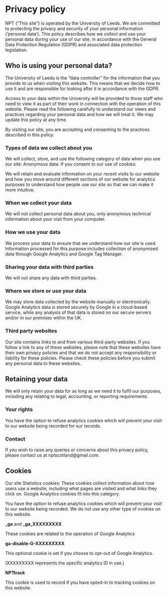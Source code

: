 # Privacy policy


NPT (“This site”) is operated by the University of Leeds. We are committed to protecting the privacy and security of your personal information (‘personal data’). This policy describes how we collect and use your personal data during your use of our site, in accordance with the General Data Protection Regulation (GDPR) and associated data protection legislation.



## Who is using your personal data?

The University of Leeds is the “data controller” for the information that you provide to us when visiting this website. This means that we decide how to use it and are responsible for looking after it in accordance with the GDPR.

Access to your data within the University will be provided to those staff who need to view it as part of their work in connection with the operation of this website. Please read the following carefully to understand our views and practices regarding your personal data and how we will treat it. We may update this policy at any time.

By visiting our site, you are accepting and consenting to the practices described in this policy.

### Types of data we collect about you

We will collect, store, and use the following category of data when you use our site: Anonymous data: If you consent to our use of cookies:

We will retain and evaluate information on your recent visits to our website and how you move around different sections of our website for analytics purposes to understand how people use our site so that we can make it more intuitive.

### When we collect your data

We will not collect personal data about you, only anonymous technical information about your visit from your computer.

### How we use your data

We process your data to ensure that we understand how our site is used. Information processed for this purpose includes collection of anonymised data through Google Analytics and Google Tag Manager.

### Sharing your data with third parties

We will not share any data with third parties.

### Where we store or use your data

We may store data collected by the website manually or electronically. Google Analytics data is stored securely by Google in a cloud-based service, while any analysis of that data is stored on our secure servers and/or in our premises within the UK.

### Third party websites

Our site contains links to and from various third-party websites. If you follow a link to any of these websites, please note that these websites have their own privacy policies and that we do not accept any responsibility or liability for these policies. Please check these policies before you submit any personal data to these websites.


## Retaining your data

We will only retain your data for as long as we need it to fulfil our purposes, including any relating to legal, accounting, or reporting requirements.

### Your rights

You have the option to refuse analytics cookies which will prevent your visit to our website being recorded for our records.

### Contact

If you wish to raise any queries or concerns about this privacy policy, please contact us at nptscotland<span>&#64;</span>gmail.com.


## Cookies

Our site Statistics cookies: These cookies collect information about how users use a website, including what pages are visited and what links they click on. Google Analytics cookies fit into this category.

You have the option to refuse analytics cookies which will prevent your visit to our website being recorded. We do not use any other type of cookies on this website.

**_ga** and **\_ga\_XXXXXXXXX**

These cookies are related to the operation of Google Analytics

**ga-disable-G-XXXXXXXXX**

This optional cookie is set if you choose to opt-out of Google Analytics.

(XXXXXXXXX represents the specific analytics ID in use.)

**NPTtrack**

This cookie is used to record if you have opted-in to tracking cookies on this website.